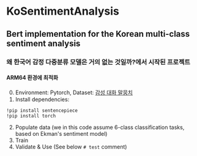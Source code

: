 # KoSentimentAnalysis

## Bert implementation for the Korean multi-class sentiment analysis
### 왜 한국어 감정 다중분류 모델은 거의 없는 것일까?에서 시작된 프로젝트

#### ARM64 환경에 최적화

0. Environment: Pytorch, Dataset: [감성 대화 말뭉치](https://aihub.or.kr/aidata/7978)
1. Install dependencies:
```
!pip install sentencepiece
!pip install torch
```

2. Populate data (we in this code assume 6-class classification tasks, based on Ekman's sentiment model)
3. Train
4. Validate & Use (See below `# test` comment)
